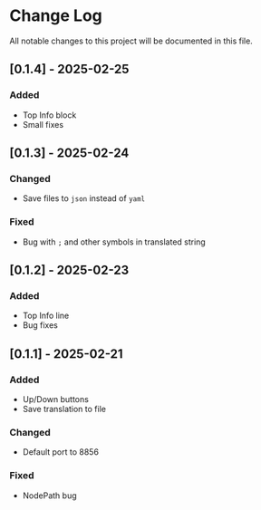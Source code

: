 
# Change Log
All notable changes to this project will be documented in this file.

## [0.1.4] - 2025-02-25
### Added
- Top Info block
- Small fixes

## [0.1.3] - 2025-02-24
### Changed
- Save files to `json` instead of `yaml`

### Fixed
- Bug with `;` and other symbols in translated string

## [0.1.2] - 2025-02-23
### Added
- Top Info line
- Bug fixes

## [0.1.1] - 2025-02-21
### Added
- Up/Down buttons
- Save translation to file

### Changed
- Default port to 8856

### Fixed
- NodePath bug
